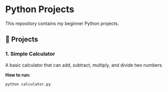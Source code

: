 # Python Projects

This repository contains my beginner Python projects.  

## 📌 Projects

### 1. Simple Calculator
A basic calculator that can add, subtract, multiply, and divide two numbers.  

**How to run:**
```bash
python calculator.py
